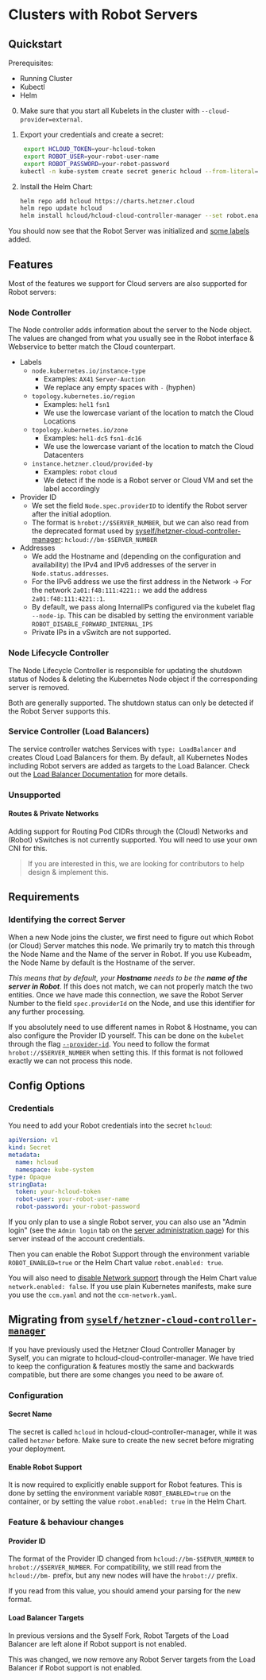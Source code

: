 # Clusters with Robot Servers

## Quickstart

Prerequisites:

- Running Cluster
- Kubectl
- Helm

0. Make sure that you start all Kubelets in the cluster with `--cloud-provider=external`.

1. Export your credentials and create a secret:

   ```bash
    export HCLOUD_TOKEN=your-hcloud-token
    export ROBOT_USER=your-robot-user-name
    export ROBOT_PASSWORD=your-robot-password
   kubectl -n kube-system create secret generic hcloud --from-literal=token=$HCLOUD_TOKEN --from-literal=robot-user=$ROBOT_USER --from-literal=robot-password=$ROBOT_PASSWORD
   ```

2. Install the Helm Chart:

   ```bash
   helm repo add hcloud https://charts.hetzner.cloud
   helm repo update hcloud
   helm install hcloud/hcloud-cloud-controller-manager --set robot.enabled=true
   ```

You should now see that the Robot Server was initialized and [some labels](#node-controller) added.

## Features

Most of the features we support for Cloud servers are also supported for Robot servers:

### Node Controller

The Node controller adds information about the server to the Node object. The values are changed from what you usually see in the Robot interface & Webservice to better match the Cloud counterpart.

- Labels
  - `node.kubernetes.io/instance-type`
    - Examples: `AX41` `Server-Auction`
    - We replace any empty spaces with `-` (hyphen)
  - `topology.kubernetes.io/region`
    - Examples: `hel1` `fsn1`
    - We use the lowercase variant of the location to match the Cloud Locations
  - `topology.kubernetes.io/zone`
    - Examples: `hel1-dc5` `fsn1-dc16`
    - We use the lowercase variant of the location to match the Cloud Datacenters
  - `instance.hetzner.cloud/provided-by`
    - Examples: `robot` `cloud`
    - We detect if the node is a Robot server or Cloud VM and set the label accordingly
- Provider ID
  - We set the field `Node.spec.providerID` to identify the Robot server after the initial adoption.
  - The format is `hrobot://$SERVER_NUMBER`, but we can also read from the deprecated format used by [syself/hetzner-cloud-controller-manager](https://github.com/syself/hetzner-cloud-controller-manager): `hcloud://bm-$SERVER_NUMBER`
- Addresses
  - We add the Hostname and (depending on the configuration and availability) the IPv4 and IPv6 addresses of the server in `Node.status.addresses`.
  - For the IPv6 address we use the first address in the Network -> For the network `2a01:f48:111:4221::` we add the address `2a01:f48:111:4221::1`.
  - By default, we pass along InternalIPs configured via the kubelet flag `--node-ip`. This can be disabled by setting the environment variable `ROBOT_DISABLE_FORWARD_INTERNAL_IPS`
  - Private IPs in a vSwitch are not supported.

### Node Lifecycle Controller

The Node Lifecycle Controller is responsible for updating the shutdown status of Nodes & deleting the Kubernetes Node object if the corresponding server is removed.

Both are generally supported. The shutdown status can only be detected if the Robot Server supports this.

### Service Controller (Load Balancers)

The service controller watches Services with `type: LoadBalancer` and creates Cloud Load Balancers for them. By default, all Kubernetes Nodes including Robot servers are added as targets to the Load Balancer. Check out the [Load Balancer Documentation](./load_balancers.md) for more details.

### Unsupported

#### Routes & Private Networks

Adding support for Routing Pod CIDRs through the (Cloud) Networks and (Robot) vSwitches is not currently supported. You will need to use your own CNI for this.

> If you are interested in this, we are looking for contributors to help design & implement this.

## Requirements

### Identifying the correct Server

When a new Node joins the cluster, we first need to figure out which Robot (or Cloud) Server matches this node. We primarily try to match this through the Node Name and the Name of the server in Robot. If you use Kubeadm, the Node Name by default is the Hostname of the server.

_This means that by default, your **Hostname** needs to be the **name of the server in Robot**_. If this does not match, we can not properly match the two entities. Once we have made this connection, we save the Robot Server Number to the field `spec.providerId` on the Node, and use this identifier for any further processing.

If you absolutely need to use different names in Robot & Hostname, you can also configure the Provider ID yourself. This can be done on the `kubelet` through the flag [`--provider-id`](https://kubernetes.io/docs/reference/command-line-tools-reference/kubelet/). You need to follow the format `hrobot://$SERVER_NUMBER` when setting this. If this format is not followed exactly we can not process this node.

## Config Options

### Credentials

You need to add your Robot credentials into the secret `hcloud`:

```yaml
apiVersion: v1
kind: Secret
metadata:
  name: hcloud
  namespace: kube-system
type: Opaque
stringData:
  token: your-hcloud-token
  robot-user: your-robot-user-name
  robot-password: your-robot-password
```

If you only plan to use a single Robot server, you can also use an "Admin login" (see the `Admin login` tab on the [server administration page](https://robot.hetzner.com/server)) for this server instead of the account credentials.

Then you can enable the Robot Support through the environment variable `ROBOT_ENABLED=true` or the Helm Chart value `robot.enabled: true`.

You will also need to [disable Network support](#routes--private-networks) through the Helm Chart value `network.enabled: false`. If you use plain Kubernetes manifests, make sure you use the `ccm.yaml` and not the `ccm-network.yaml`.

## Migrating from [`syself/hetzner-cloud-controller-manager`](https://github.com/syself/hetzner-cloud-controller-manager)

If you have previously used the Hetzner Cloud Controller Manager by Syself, you can migrate to hcloud-cloud-controller-manager. We have tried to keep the configuration & features mostly the same and backwards compatible, but there are some changes you need to be aware of.

### Configuration

#### Secret Name

The secret is called `hcloud` in hcloud-cloud-controller-manager, while it was called `hetzner` before. Make sure to create the new secret before migrating your deployment.

#### Enable Robot Support

It is now required to explicitly enable support for Robot features. This is done by setting the environment variable `ROBOT_ENABLED=true` on the container, or by setting the value `robot.enabled: true` in the Helm Chart.

### Feature & behaviour changes

#### Provider ID

The format of the Provider ID changed from `hcloud://bm-$SERVER_NUMBER` to `hrobot://$SERVER_NUMBER`. For compatibility, we still read from the `hcloud://bm-` prefix, but any new nodes will have the `hrobot://` prefix.

If you read from this value, you should amend your parsing for the new format.

#### Load Balancer Targets

In previous versions and the Syself Fork, Robot Targets of the Load Balancer are left alone if Robot support is not enabled.

This was changed, we now remove any Robot Server targets from the Load Balancer if Robot support is not enabled.
